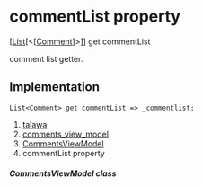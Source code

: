 
<div>

# commentList property

</div>



[[List](https://api.flutter.dev/flutter/dart-core/List-class.html)[\<[[Comment](../../models_comment_comment_model/Comment-class.md)]\>]]
get commentList



comment list getter.



## Implementation

``` language-dart
List<Comment> get commentList => _commentlist;
```








1.  [talawa](../../index.md)
2.  [comments_view_model](../../view_model_widgets_view_models_comments_view_model/)
3.  [CommentsViewModel](../../view_model_widgets_view_models_comments_view_model/CommentsViewModel-class.md)
4.  commentList property

##### CommentsViewModel class







